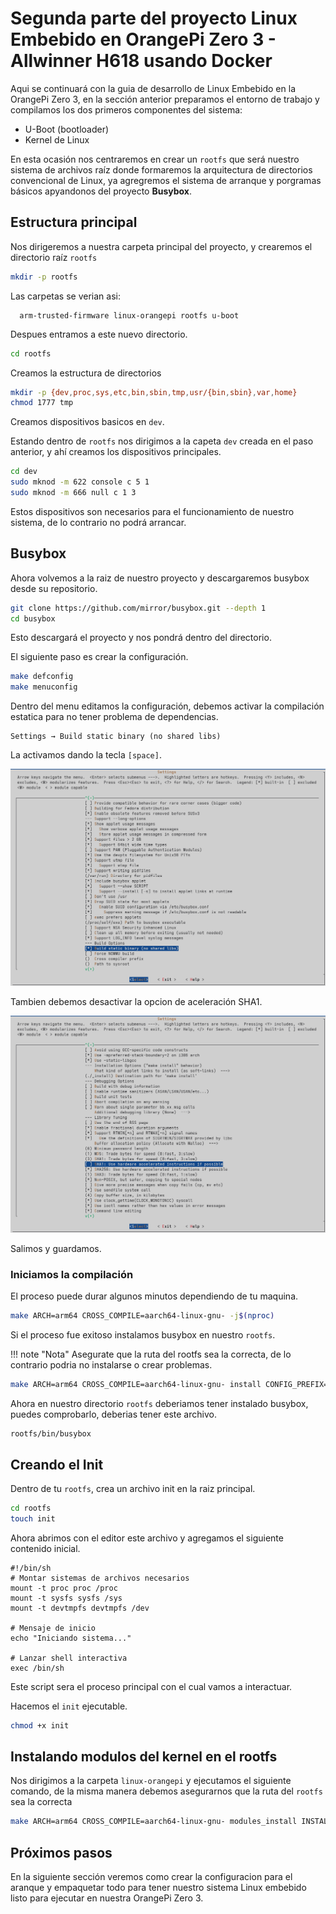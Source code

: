 # Segunda parte del proyecto Linux Embebido en OrangePi Zero 3 - Allwinner H618 usando Docker

Aqui se continuará con la guia de desarrollo de Linux Embebido en la OrangePi Zero 3, en la sección anterior preparamos el entorno de trabajo y compilamos los dos primeros componentes del sistema:

* U-Boot (bootloader)
* Kernel de Linux

En esta ocasión nos centraremos en crear un `rootfs` que será nuestro sistema de archivos raíz donde formaremos la arquitectura de directorios convencional de Linux, ya agregremos el sistema de arranque y porgramas básicos apyandonos del proyecto **Busybox**.



## Estructura principal

Nos dirigeremos a nuestra carpeta principal del proyecto, y crearemos el directorio raíz `rootfs`

```bash
mkdir -p rootfs
```

Las carpetas se verian asi:

```
  arm-trusted-firmware linux-orangepi rootfs u-boot
```

Despues entramos a este nuevo directorio.

```bash
cd rootfs
```

Creamos la estructura de directorios

```bash
mkdir -p {dev,proc,sys,etc,bin,sbin,tmp,usr/{bin,sbin},var,home}
chmod 1777 tmp
```

Creamos dispositivos basicos en `dev`.

Estando dentro de `rootfs` nos dirigimos a la capeta `dev` creada en el paso anterior, y ahí creamos los dispositivos principales.

```bash
cd dev
sudo mknod -m 622 console c 5 1
sudo mknod -m 666 null c 1 3
```

Estos dispositivos son necesarios para el funcionamiento de nuestro sistema, de lo contrario no podrá arrancar.

## Busybox

Ahora volvemos a la raiz de nuestro proyecto y descargaremos busybox desde su repositorio.

```bash
git clone https://github.com/mirror/busybox.git --depth 1
cd busybox
```

Esto descargará el proyecto y nos pondrá dentro del directorio.

El siguiente paso es crear la configuración.


```bash
make defconfig
make menuconfig
```

Dentro del menu editamos la configuración, debemos activar la compilación estatica para no tener problema de dependencias.

```
Settings → Build static binary (no shared libs)
```

La activamos dando la tecla `[space]`.

![busybox menu](/assets/orangepi-z3/busybox-menu.png)

Tambien debemos desactivar la opcion de aceleración SHA1.

![sha1 menu](../../assets/orangepi-z3/sha1-menu.png)

Salimos y guardamos.

### Iniciamos la compilación

El proceso puede durar algunos minutos dependiendo de tu maquina.

```bash
make ARCH=arm64 CROSS_COMPILE=aarch64-linux-gnu- -j$(nproc)
```

Si el proceso fue exitoso instalamos busybox en nuestro `rootfs`.

!!! note "Nota"
    Asegurate que la ruta del rootfs sea la correcta, de lo contrario podria no instalarse o crear problemas.

```bash
make ARCH=arm64 CROSS_COMPILE=aarch64-linux-gnu- install CONFIG_PREFIX=../rootfs
```
Ahora en nuestro directorio `rootfs` deberiamos tener instalado busybox, puedes comprobarlo, deberias tener este archivo.

```
rootfs/bin/busybox
```

## Creando el Init

Dentro de tu `rootfs`, crea un archivo init en la raiz principal.

```bash
cd rootfs
touch init
```

Ahora abrimos con el editor este archivo y agregamos el siguiente contenido inicial.

```
#!/bin/sh
# Montar sistemas de archivos necesarios
mount -t proc proc /proc
mount -t sysfs sysfs /sys
mount -t devtmpfs devtmpfs /dev

# Mensaje de inicio
echo "Iniciando sistema..."

# Lanzar shell interactiva
exec /bin/sh
```

Este script sera el proceso principal con el cual vamos a interactuar.

Hacemos el `init` ejecutable.

```bash
chmod +x init
```


## Instalando modulos del kernel en el rootfs

Nos dirigimos a la carpeta `linux-orangepi` y ejecutamos el siguiente comando, de la misma manera debemos asegurarnos que la ruta del `rootfs` sea la correcta

```bash
make ARCH=arm64 CROSS_COMPILE=aarch64-linux-gnu- modules_install INSTALL_MOD_PATH=../rootfs
```

## Próximos pasos

En la siguiente sección veremos como crear la configuracion para el aranque y empaquetar todo para tener nuestro sistema Linux embebido listo para ejecutar en nuestra OrangePi Zero 3.


<!-- ## Compilar boot.cmd

```bash
mkimage -C none -A arm64 -T script -d boot.cmd boot.scr
``` -->
